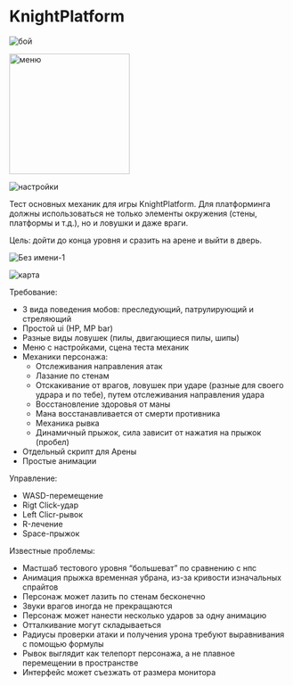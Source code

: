 # KnightPlatform


![бой](https://github.com/user-attachments/assets/6148b12e-95ef-4257-bb4c-ccac3c41c7a1)


<img width="216" alt="меню" src="https://github.com/user-attachments/assets/b53d8165-77d2-41ce-be71-7c4284f47656" />

![настройки](https://github.com/user-attachments/assets/a4e797cd-a117-4504-b9f0-cb0faca73a2e)



Тест основных механик для игры KnightPlatform.
Для платформинга должны использоваться не только элементы окружения (стены, платформы и т.д.), но и ловушки и даже враги.

Цель: дойти до конца уровня и сразить на арене и выйти в дверь.

![Без имени-1](https://github.com/user-attachments/assets/da0827ce-ea18-43f6-afa2-4aeb352948f2)



![карта](https://github.com/user-attachments/assets/c10abf6e-7fe2-4b48-b045-6ca36d26e787)


Требование:
+ 3 вида поведения мобов: преследующий, патрулирующий и стреляющий
+ Простой ui (HP, MP bar)
+ Разные виды ловушек (пилы, двигающиеся пилы, шипы)
+ Меню с настройками, сцена теста механик
+ Механики персонажа:
  + Отслеживания направления атак
  + Лазание по стенам
  + Отскакивание от врагов, ловушек при ударе (разные для своего удрара и по тебе), путем отслеживания направления удара
  + Восстановление здоровья от маны
  + Мана восстанавливается от смерти противника
  + Механика рывка
  + Динамичный прыжок, сила зависит от нажатия на прыжок (пробел)
+ Отдельный скрипт для Арены
+ Простые анимации

Управление:
+ WASD-перемещение
+ Rigt Click-удар
+ Left Clicr-рывок
+ R-лечение
+ Space-прыжок

Известные проблемы: 
+ Мастшаб тестового уровня “большеват” по сравнению с нпс
+ Анимация прыжка временная убрана, из-за кривости изначальных спрайтов
+ Персонаж может лазить по стенам бесконечно
+ Звуки врагов иногда не прекращаются
+ Персонаж может нанести несколько ударов за одну анимацию
+ Отталкивание могут складываеться
+ Радиусы проверки атаки и получения урона требуют выравнивания с помощью формулы
+ Рывок выглядит как телепорт персонажа, а не плавное перемещении в пространстве
+ Интерфейс может съезжать от размера монитора



